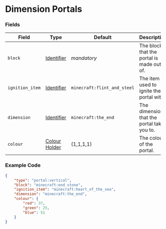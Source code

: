 # Dimension Portals

### Fields

   Field   | Type | Default | Description
-----------|------|---------|-------------
`block` | [Identifier](../data_types/identifier.md) | *mandatory* | The block that the portal is made out of.
`ignition_item` | [Identifier](../data_types/identifier.md) | `minecraft:flint_and_steel` | The item used to ignite the portal with.
`dimension` | [Identifier](../data_types/identifier.md) | `minecraft:the_end` | The dimension that the portal takes you to.
`colour` | [Colour Holder](../data_types/colour.md) | (1,1,1,1) | The colour of the portal.

### Example Code

```json
{
	"type": "portal:vertical",
	"block": "minecraft:end_stone",
	"ignition_item": "minecraft:heart_of_the_sea",
	"dimension": "minecraft:the_end",
	"colour": {
		"red": 37,
		"green": 25,
		"blue": 51
	}
}
```
